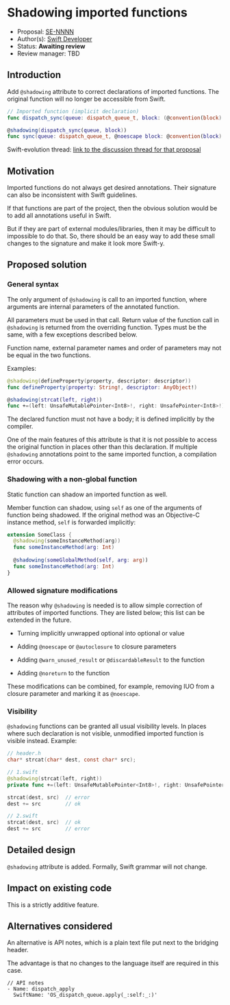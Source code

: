 # Shadowing imported functions

* Proposal: [SE-NNNN](https://github.com/apple/swift-evolution/blob/master/proposals/NNNN-name.md)
* Author(s): [Swift Developer](https://github.com/swiftdev)
* Status: **Awaiting review**
* Review manager: TBD

## Introduction

Add `@shadowing` attribute to correct declarations of imported functions.
The original function will no longer be accessible from Swift.

```swift
// Imported function (implicit declaration)
func dispatch_sync(queue: dispatch_queue_t, block: (@convention(block) () -> Void)!)

@shadowing(dispatch_sync(queue, block))
func sync(queue: dispatch_queue_t, @noescape block: @convention(block) () -> Void)
```

Swift-evolution thread: [link to the discussion thread for that proposal](https://lists.swift.org/pipermail/swift-evolution)

## Motivation

Imported functions do not always get desired annotations.
Their signature can also be inconsistent with Swift guidelines.

If that functions are part of the project, then the obvious solution would be to add all annotations useful in Swift.

But if they are part of external modules/libraries, then it may be difficult to impossible to do that.
So, there should be an easy way to add these small changes to the signature and make it look more Swift-y.

## Proposed solution

### General syntax

The only argument of `@shadowing` is call to an imported function, where arguments are internal parameters of the annotated function.

All parameters must be used in that call.
Return value of the function call in `@shadowing` is returned from the overriding function.
Types must be the same, with a few exceptions described below.

Function name, external parameter names and order of parameters may not be equal in the two functions.

Examples:

```swift
@shadowing(defineProperty(property, descriptor: descriptor))
func defineProperty(property: String!, descriptor: AnyObject!)

@shadowing(strcat(left, right))
func +=(left: UnsafeMutablePointer<Int8>!, right: UnsafePointer<Int8>!) -> UnsafeMutablePointer<Int8>!
```

The declared function must not have a body; it is defined implicitly by the compiler.

One of the main features of this attribute is that it is not possible to access the original function
in places other than this declaration.
If multiple `@shadowing` annotations point to the same imported function, a compilation error occurs.

### Shadowing with a non-global function

Static function can shadow an imported function as well.

Member function can shadow, using `self` as one of the arguments of function being shadowed.
If the original method was an Objective-C instance method, `self` is forwarded implicitly:

```swift
extension SomeClass {
  @shadowing(someInstanceMethod(arg))
  func someInstanceMethod(arg: Int)
  
  @shadowing(someGlobalMethod(self, arg: arg))
  func someInstanceMethod(arg: Int)
}
```

### Allowed signature modifications

The reason why `@shadowing` is needed is to allow simple correction of attributes of imported functions.
They are listed below; this list can be extended in the future.

- Turning implicitly unwrapped optional into optional or value

- Adding `@noescape` or `@autoclosure` to closure parameters

- Adding `@warn_unused_result` or `@discardableResult` to the function

- Adding `@noreturn` to the function

These modifications can be combined, for example, removing IUO from a closure parameter and marking it as `@noescape`.

### Visibility

`@shadowing` functions can be granted all usual visibility levels.
In places where such declaration is not visible, unmodified imported function is visible instead.
Example:

```c
// header.h
char* strcat(char* dest, const char* src);
```
```swift
// 1.swift
@shadowing(strcat(left, right))
private func +=(left: UnsafeMutablePointer<Int8>!, right: UnsafePointer<Int8>!) -> UnsafeMutablePointer<Int8>!

strcat(dest, src)  // error
dest += src        // ok
```
```swift
// 2.swift
strcat(dest, src)  // ok
dest += src        // error
```

## Detailed design

`@shadowing` attribute is added. Formally, Swift grammar will not change.

## Impact on existing code

This is a strictly additive feature.

## Alternatives considered

An alternative is API notes, which is a plain text file put next to the bridging header.

The advantage is that no changes to the language itself are required in this case.

```
// API notes
- Name: dispatch_apply
  SwiftName: 'OS_dispatch_queue.apply(_:self:_:)'
```
